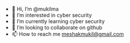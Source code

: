 - 👋 Hi, I’m @mukilma
- 👀 I’m interested in cyber security 
- 🌱 I’m currently learning cyber security 
- 💞️ I’m looking to collaborate on github
- 📫 How to reach me meshakmukil@gmail.com 

<!---
mukilma/mukilma is a ✨ special ✨ repository because its `README.md` (this file) appears on your GitHub profile.
You can click the Preview link to take a look at your changes.
--->
